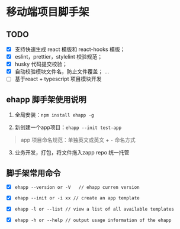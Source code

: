 # 移动端项目脚手架

## TODO

- [x] 支持快速生成 react 模版和 react-hooks 模版；
- [x] eslint，prettier，stylelint 校验规范；
- [x] husky 代码提交校验；
- [x] 自动校验模块文件名，防止文件覆盖；
...
- [ ] 基于react + typescript 项目模块开发  
## ehapp 脚手架使用说明

1. 全局安装：`npm install ehapp -g`

2. 新创建一个app项目：`ehapp --init test-app`

> app 项目命名规范：单独英文或英文 + `-` 命名方式

3. 业务开发，打包，将文件拖入zapp repo 统一托管

## 脚手架常用命令

- [x] `ehapp --version or -V   // ehapp curren version `

- [x] `ehapp --init or -i xx // create an app template ` 

- [x] `ehapp -l or --list // view a list of all available templates `
- [x] `ehapp -h or --help // output usage information of the ehapp`
